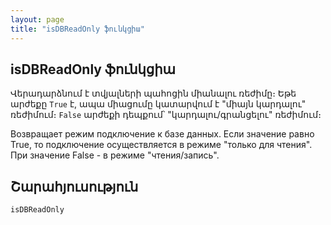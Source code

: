 ```yaml
---
layout: page
title: "isDBReadOnly ֆունկցիա"
---
```


## isDBReadOnly ֆունկցիա

Վերադարձնում է տվյալների պահոցին միանալու ռեժիմը։ Եթե արժեքը `True` է, ապա միացումը կատարվում է "միայն կարդալու" ռեժիմում։ `False` արժեքի դեպքում՝ "կարդալու/գրանցելու" ռեժիմում։

Возвращает режим подключение к базе данных. Если значение равно True, то подключение осуществляется в режиме &quot;только для чтения&quot;. При значение False - в режиме &quot;чтения/запись&quot;.

## Շարահյուսություն

```vb
isDBReadOnly
```
